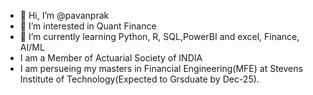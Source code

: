 - 👋 Hi, I’m @pavanprak
- 👀 I’m interested in Quant Finance
- 🌱 I’m currently learning Python, R, SQL,PowerBI and excel, Finance, AI/ML 
- I am a Member of Actuarial Society of INDIA
- I am persueing my masters in Financial Engineering(MFE) at Stevens Institute of Technology(Expected to Grsduate by Dec-25).

<!---
pavanprak/pavanprak is a ✨ special ✨ repository because its `README.md` (this file) appears on your GitHub profile.
You can click the Preview link to take a look at your changes.
--->

